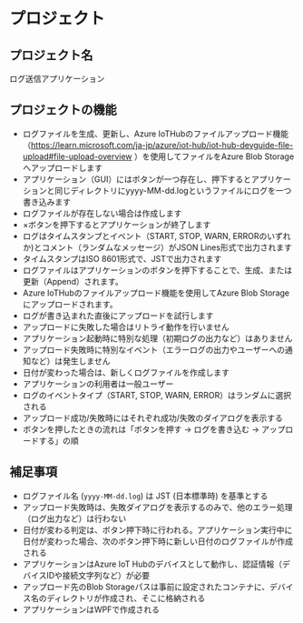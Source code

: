 # プロジェクト

## プロジェクト名

ログ送信アプリケーション

## プロジェクトの機能

- ログファイルを生成、更新し、Azure IoTHubのファイルアップロード機能（<https://learn.microsoft.com/ja-jp/azure/iot-hub/iot-hub-devguide-file-upload#file-upload-overview> ）を使用してファイルをAzure Blob Storageへアップロードします
- アプリケーション（GUI）にはボタンが一つ存在し、押下するとアプリケーションと同じディレクトリにyyyy-MM-dd.logというファイルにログを一つ書き込みます
- ログファイルが存在しない場合は作成します
- ×ボタンを押下するとアプリケーションが終了します
- ログはタイムスタンプとイベント（START, STOP, WARN, ERRORのいずれか)とコメント（ランダムなメッセージ）がJSON Lines形式で出力されます
- タイムスタンプはISO 8601形式で、JSTで出力されます
- ログファイルはアプリケーションのボタンを押下することで、生成、または更新（Append）されます。
- Azure IoTHubのファイルアップロード機能を使用してAzure Blob Storageにアップロードされます。
- ログが書き込まれた直後にアップロードを試行します
- アップロードに失敗した場合はリトライ動作を行いません
- アプリケーション起動時に特別な処理（初期ログの出力など）はありません
- アップロード失敗時に特別なイベント（エラーログの出力やユーザーへの通知など）は発生しません
- 日付が変わった場合は、新しくログファイルを作成します
- アプリケーションの利用者は一般ユーザー
- ログのイベントタイプ（START, STOP, WARN, ERROR）はランダムに選択される
- アップロード成功/失敗時にはそれぞれ成功/失敗のダイアログを表示する
- ボタンを押したときの流れは「ボタンを押す → ログを書き込む → アップロードする」の順

## 補足事項

- ログファイル名 (`yyyy-MM-dd.log`) は JST (日本標準時) を基準とする
- アップロード失敗時は、失敗ダイアログを表示するのみで、他のエラー処理（ログ出力など）は行わない
- 日付が変わる判定は、ボタン押下時に行われる。アプリケーション実行中に日付が変わった場合、次のボタン押下時に新しい日付のログファイルが作成される
- アプリケーションはAzure IoT Hubのデバイスとして動作し、認証情報（デバイスIDや接続文字列など）が必要
- アップロード先のBlob Storageパスは事前に設定されたコンテナに、デバイス名のディレクトリが作成され、そこに格納される
- アプリケーションはWPFで作成される
